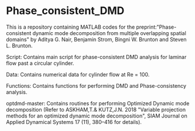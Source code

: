 # Phase_consistent_DMD


This is a repository containing MATLAB codes for the preprint:"Phase-consistent dynamic mode decomposition from multiple overlapping spatial domains" by Aditya G. Nair, Benjamin Strom, Bingni W. Brunton and Steven L. Brunton. 

Script: Contains main script for phase-consistent DMD analysis for laminar flow past a circular cylinder.

Data: Contains numerical data for cylinder flow at Re = 100.

Functions: Contains functions for performing DMD and Phase-consistency analysis.

optdmd-master: Contains routines for performing Optimized Dynamic mode decomposition (Refer to ASKHAM,T.& KUTZ,J.N. 2018 "Variable projection methods for an optimized dynamic mode decomposition", SIAM Journal on Applied Dynamical Systems 17 (11), 380–416 for details).
